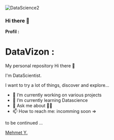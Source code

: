 
![DataScience2](https://user-images.githubusercontent.com/105881992/235300826-68309288-bbd1-450c-bb06-46a26bf475b6.png)

### Hi there 👋
**Profil :**                                

# DataVizon :
My personal repository
Hi there 🦉

I'm DataScientist.

I want to try a lot of things, discover and explore...

- 🔭 I’m currently working on various projects
- 🌱 I’m currently learning Datascience
- 💬 Ask me about 🤷‍♂️
- 📫 How to reach me: incomming soon => 

to be continued ...

<div class="badge-base LI-profile-badge" data-locale="fr_FR" data-size="medium" data-theme="dark" data-type="VERTICAL" data-vanity="mehmet-yildiz-datamanagement" data-version="v1"><a class="badge-base__link LI-simple-link" href="https://fr.linkedin.com/in/mehmet-yildiz-datamanagement?trk=profile-badge">Mehmet Y.</a></div>
              
